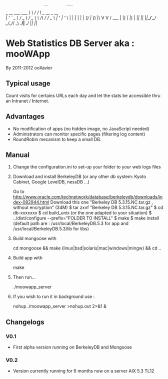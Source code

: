                      __        ___                
 _ __ ___   ___   ___\ \      / / \   _ __  _ __  
| '_ ` _ \ / _ \ / _ \\ \ /\ / / _ \ | '_ \| '_ \ 
| | | | | | (_) | (_) |\ V  V / ___ \| |_) | |_) |
|_| |_| |_|\___/ \___/  \_/\_/_/   \_\ .__/| .__/ 
                                     |_|   |_|

# Web Statistics DB Server aka : mooWApp
By 2011-2012 ooXavier

## Typical usage
Count visits for certains URLs each day and let the stats be accessible thru an Intranet / Internet.

##  Advantages
- No modification of apps (no hidden image, no JavaScript needed)
- Administrators can monitor specific pages (filtering log content)
- RoundRobin mecanism to keep a small DB.

## Manual
1. Change the configuration.ini to set-up your folder to your web logs files
2. Download and install BerkeleyDB (or any other db system: Kyoto Cabinet, Google LevelDB, nessDB ...)

    Go to http://www.oracle.com/technetwork/database/berkeleydb/downloads/index-082944.html
    Download this one "Berkeley DB 5.3.15.NC.tar.gz , without encryption" (34M)
    $ tar zxvf "Berkeley DB 5.3.15.NC.tar.gz"
    $ cd db-xxxxxxx
    $ cd build_unix (or the one adapted to your situation)
    $ ../dist/configure --prefix="FOLDER TO INSTALL"
    $ make
    $ make install
    (default path are : /usr/local/BerkeleyDB.5.3 for app and /usr/local/BerkeleyDB.5.3/lib for libs)
2. Build mongoose with

    cd mongoose && make (linux|bsd|solaris|mac|windows|mingw) && cd ..
3. Build app with

    make
4. Then run...

    ./moowapp_server

5. If you wish to run it in background use :

    nohup ./moowapp_server >nohup.out 2>&1 &

## Changelogs
### V0.1
- First alpha version running on BerkeleyDB and Mongoose
### V0.2
- Version currently running for 6 months now on a server AIX 5.3 TL12